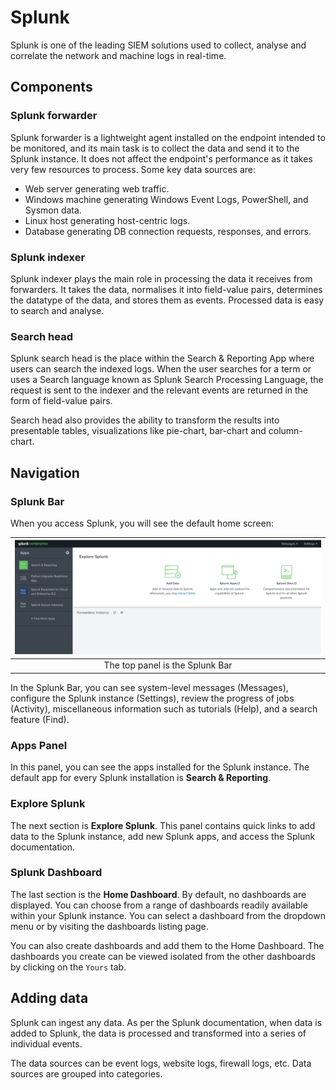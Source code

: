 # Splunk

Splunk is one of the leading SIEM solutions used to collect, analyse and correlate the network and machine logs in real-time.

## Components

### Splunk forwarder

Splunk forwarder is a lightweight agent installed on the endpoint intended to be monitored, and its main task is to collect the data and send it to the Splunk instance. It does not affect the endpoint's performance as it takes very few resources to process. Some key data sources are:

* Web server generating web traffic.
* Windows machine generating Windows Event Logs, PowerShell, and Sysmon data.
* Linux host generating host-centric logs.
* Database generating DB connection requests, responses, and errors.

### Splunk indexer

Splunk indexer plays the main role in processing the data it receives from forwarders. It takes the data, normalises it into field-value pairs, determines the datatype of the data, and stores them as events. Processed data is easy to search and analyse.

### Search head

Splunk search head is the place within the Search & Reporting App where users can search the indexed logs. 
When the user searches for a term or uses a Search language known as Splunk Search Processing Language, the request is sent to the indexer and the relevant events are returned in the form of field-value pairs.

Search head also provides the ability to transform the results into presentable tables, visualizations like pie-chart, bar-chart and column-chart.

## Navigation

### Splunk Bar

When you access Splunk, you will see the default home screen:

| ![Splunk Home](../../_static/images/splunk2.png)
|:--:|
| The top panel is the Splunk Bar |

In the Splunk Bar, you can see system-level messages (Messages), configure the Splunk instance (Settings), review the progress of jobs (Activity), miscellaneous information such as tutorials (Help), and a search feature (Find).  

### Apps Panel

In this panel, you can see the apps installed for the Splunk instance. The default app for every Splunk installation is **Search & Reporting**. 

### Explore Splunk

The next section is **Explore Splunk**. This panel contains quick links to add data to the Splunk instance, add new Splunk apps, and access the Splunk documentation. 

### Splunk Dashboard

The last section is the **Home Dashboard**. By default, no dashboards are displayed. You can choose from a range of dashboards readily available within your Splunk instance. You can select a dashboard from the dropdown menu or by visiting the dashboards listing page.

You can also create dashboards and add them to the Home Dashboard. The dashboards you create can be viewed isolated from the other dashboards by clicking on the `Yours` tab.

## Adding data

Splunk can ingest any data. As per the Splunk documentation, when data is added to Splunk, the data is processed and transformed into a series of individual events. 

The data sources can be event logs, website logs, firewall logs, etc. Data sources are grouped into categories. 